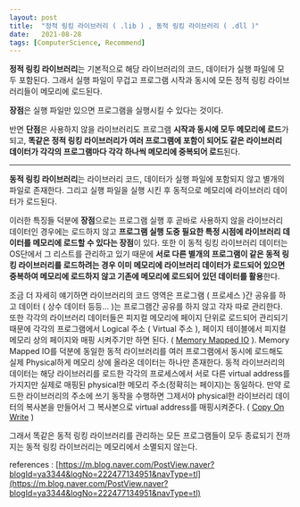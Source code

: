```yaml
---
layout: post
title:  "정적 링킹 라이브러리 ( .lib ) , 동적 링킹 라이브러리 ( .dll )"
date:   2021-08-28
tags: [ComputerScience, Recommend]
---
```


**정적 링킹 라이브러리**는 기본적으로 해당 라이브러리의 코드, 데이터가 실행 파일에 모두 포함된다. 그래서 실행 파일이 무겁고 프로그램 시작과 동시에 모든 정적 링킹 라이브러리들이 메모리에 로드된다.         

**장점**은 실행 파일만 있으면 프로그램을 실행시킬 수 있다는 것이다.          

반면 **단점**은 사용하지 않을 라이브러리도 프로그램 **시작과 동시에 모두 메모리에 로드**가 되고, **똑같은 정적 링킹 라이브러리가 여러 프로그램에 포함이 되어도 같은 라이브러리 데이터가 각각의 프로그램마다 각각 하나씩 메모리에 중복되어 로드**된다.             

-------------------         

**동적 링킹 라이브러리**는 라이브러리 코드, 데이터가 실행 파일에 포함되지 않고 별개의 파일로 존재한다. 그리고 실행 파일을 실행 시킨 후 동적으로 메모리에 라이브러리 데이터가 로드된다.        

이러한 특징들 덕분에 **장점**으로는 프로그램 실행 후 곧바로 사용하지 않을 라이브러리 데이터인 경우에는 로드하지 않고 **프로그램 실행 도중 필요한 특정 시점에 라이브러리 데이터를 메모리에 로드할 수 있다는 장점**이 있다. 또한 이 동적 링킹 라이브러리 데이터는 OS단에서 그 리스트를 관리하고 있기 때문에 **서로 다른 별개의 프로그램이 같은 동적 링킹 라이브러리를 로드하려는 경우 이미 메모리에 라이브러리 데이터가 로드되어 있으면 중복하여 메모리에 로드하지 않고 기존에 메모리에 로드되어 있던 데이터를 활용**한다.        

조금 더 자세히 얘기하면 라이브러리의 코드 영역은 프로그램 ( 프로세스 )간 공유를 하고 데이터 ( 상수 데이터 등등... )는 프로그램간 공유를 하지 않고 각자 따로 관리한다. 또한 각각의 라이브러리 데이터들은 피지컬 메모리에 페이지 단위로 로드되어 관리되기 때문에 각각의 프로그램에서 Logical 주소 ( Virtual 주소 ), 페이지 테이블에서 피지컬 메모리 상의 페이지와 매핑 시켜주기만 하면 된다. ( [Memory Mapped IO](https://sungjjinkang.github.io/READFILE) ). Memory Mapped IO를 덕분에 동일한 동적 라이브러리를 여러 프로그램에서 동시에 로드해도 실제 Physical하게 메모리 상에 올라온 데이터는 하나만 존재한다. 동적 라이브러리의 데이터는 해당 라이브러리를 로드한 각각의 프로세스에서 서로 다른 virtual address를 가지지만 실제로 매핑된 physical한 메모리 주소(정확히는 페이지)는 동일하다. 만약 로드한 라이브러리의 주소에 쓰기 동작을 수행하면 그제서야 physical한 라이브러리 데이터의 복사본을 만들어서 그 복사본으로 virtual address를 매핑시켜준다. ( [Copy On Write](https://sungjjinkang.github.io/copy_on-write) )                           
             
그래서 똑같은 동적 링킹 라이브러리를 관리하는 모든 프로그램들이 모두 종료되기 전까지는 동적 링킹 라이브러리는 메모리에서 소멸되지 않는다.        

references : [https://m.blog.naver.com/PostView.naver?blogId=ya3344&logNo=222477134951&navType=tl](https://m.blog.naver.com/PostView.naver?blogId=ya3344&logNo=222477134951&navType=tl)    